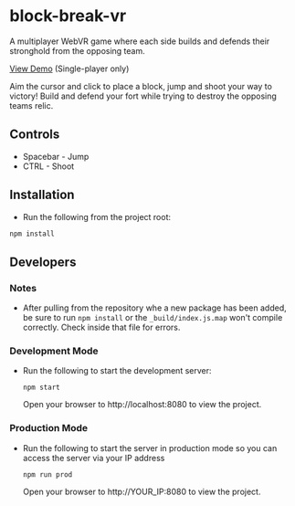 # block-break-vr
A multiplayer WebVR game where each side builds and defends their stronghold from the opposing team.

[View Demo](https://gladeye.github.io/block-break-vr/) (Single-player only)

Aim the cursor and click to place a block, jump and shoot your way to victory! Build and defend your fort while trying
to destroy the opposing teams relic.

## Controls

*   Spacebar - Jump
*   CTRL - Shoot

## Installation

*   Run the following from the project root:

```bash
npm install
```

## Developers

### Notes

*   After pulling from the repository whe a new package has been added, be sure to run `npm install` or
    the `_build/index.js.map` won't compile correctly. Check inside that file for errors.

### Development Mode

*   Run the following to start the development server:

    ```
    npm start
    ```

    Open your browser to http://localhost:8080 to view the project.

### Production Mode

*   Run the following to start the server in production mode so you can access the server via your IP address

    ```
    npm run prod
    ```
    Open your browser to http://YOUR_IP:8080 to view the project.